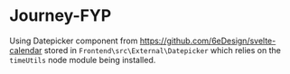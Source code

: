 # Journey-FYP

Using Datepicker component from https://github.com/6eDesign/svelte-calendar stored in `Frontend\src\External\Datepicker` which relies on the `timeUtils` node module being installed.
